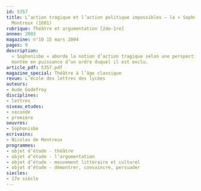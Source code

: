 ```yaml
---
id: 5357
title: L’action tragique et l’action politique impossibles – la « Sophonisbe », de
  Montreux (1601)
rubrique: Théâtre et argumentation [2de-1re]
annee: 2003
magazine: n°10 15 mars 2004
pages: 9
description: 
  « Sophonisbe » aborde la notion d’action tragique selon une perspective intéressante. Son contenu politique touche à un enjeu fondamental de l’époque, la tension permanente entre ordre et désordre. Lorsqu’il est confronté à une analyse de l’action dans la pièce, cet enjeu amène une réflexion sur l’interaction dynamique entre création formelle et contenu politique. Car Nicolas de Montreux, apparemment conscient de la nécessité d’action et de sa représentation sur la scène tragique, va s’en écarter avec ostentation, montrer que toute volonté d’action est mise en échec, constater que le monde a changé, regretter la violence héroïque et, finalement, figurer la
  montée en puissance d’un ordre duquel il est exclu.
article_pdf: 5357.pdf
magazine_special: Théâtre à l’âge classique
revue: L’école des lettres des lycées
auteurs:
- Aude Godefroy
disciplines:
- lettres
niveau_etudes:
- seconde
- première
oeuvres:
- Sophonisbe
ecrivains:
- Nicolas de Montreux
programmes:
- objet d’étude - théâtre
- objet d’étude - l’argumentation
- objet d’étude - mouvement littéraire et culturel
- objet d’étude - démontrer, convaincre, persuader
siecles:
- 17e siècle
---
```

